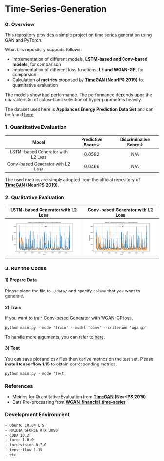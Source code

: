 # Time-Series-Generation

### 0. Overview
This repository provides a simple project on time series generation using GAN and PyTorch. 

What this repository supports follows:

- Implementation of different models, **LSTM-based and Conv-based models**, for comparison
- Implementation of different loss functions, **L2 and WGAN-GP**, for comparsion
- Calculation of **metrics** proposed by **[TimeGAN](https://papers.nips.cc/paper/2019/hash/c9efe5f26cd17ba6216bbe2a7d26d490-Abstract.html) (NeurIPS 2019)** for quantitative evaluation

The models show bad performance. The performance depends upon the characteristic of dataset and selection of hyper-parameters heavily. 

The dataset used here is **Appliances Energy Prediction Data Set** and can be found [here](https://archive.ics.uci.edu/ml/datasets/Appliances+energy+prediction).

### 1. Quantitative Evaluation

| Model | Predictive Score↓ | Discriminative Score↓ |
|:---:|:---:|:---:|
| LSTM-based Generator with L2 Loss | 0.0582 | N/A |
| Conv-based Generator with L2 Loss | 0.0466 | N/A |

The used metrics are simply adopted from the official repository of **[TimeGAN](https://github.com/jsyoon0823/TimeGAN) (NeurIPS 2019)**.

### 2. Qualitative Evaluation

| LSTM-based Generator with L2 Loss | Conv-based Generator with L2 Loss |
|:---:|:---:|
| <img src = './results/inference/FakeTS_usingLSTMGenerator_and_L2_Epoch1000.png'> | <img src = './results/inference/FakeTS_usingConvGenerator_and_L2_Epoch1000.png'> |

### 3. Run the Codes
#### 1) Prepare Data
Please place the file to `./data/` and specify `column` that you want to generate.

#### 2) Train
If you want to train Conv-based Generator with WGAN-GP loss,
```
python main.py --mode 'train' --model 'conv' --criterion 'wgangp'
```

To handle more arguments, you can refer to [here](https://github.com/hee9joon/Time-Series-Generation/blob/main/main.py#L262).

#### 3) Test
You can save plot and csv files then derive metrics on the test set. Please **install tensorflow 1.15** to obtain corresponding metrics.

```
python main.py --mode 'test'
```


### References
- Metrics for Quantitative Evaluation from **[TimeGAN](https://github.com/jsyoon0823/TimeGAN) (NeurIPS 2019)**
- Data Pre-processing from **[WGAN_financial_time-series](https://github.com/CasperHogenboom/WGAN_financial_time-series)**


### Development Environment
```
- Ubuntu 18.04 LTS
- NVIDIA GFORCE RTX 3090
- CUDA 10.2
- torch 1.6.0
- torchvision 0.7.0
- tensorflow 1.15
- etc
```
